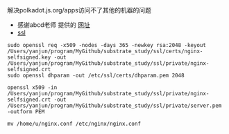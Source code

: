 解决polkadot.js.org/apps访问不了其他的机器的问题
- 感谢abcd老师 提供的 [网址](https://wiki.polkadot.network/docs/maintain-wss#set-up-nginx-server)
- [ssl](https://blog.51cto.com/u_15329153/3370901)
```
sudo openssl req -x509 -nodes -days 365 -newkey rsa:2048 -keyout /Users/yanjun/program/MyGithub/substrate_study/ssl/certs/nginx-selfsigned.key -out /Users/yanjun/program/MyGithub/substrate_study/ssl/private/nginx-selfsigned.crt
sudo openssl dhparam -out /etc/ssl/certs/dhparam.pem 2048

openssl x509 -in /Users/yanjun/program/MyGithub/substrate_study/ssl/private/nginx-selfsigned.crt -out /Users/yanjun/program/MyGithub/substrate_study/ssl/private/server.pem -outform PEM

```
```
mv /home/u/nginx.conf /etc/nginx/nginx.conf
```


